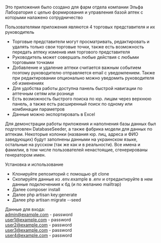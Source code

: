 
Это приложения было создано для фарм отдела компании Эльфа Лаборатория с целью формирования и управления базой аптек с которыми налажено сотрудничество

Пользователями приложения являются 4 торговых представителя и их руководитель

- Торговые представители могут просматривать, редактировать и удалять только свои торговые точки, также есть возможность передать аптеку изменив имя торгового представителя
- Руководитель может совершать любые действия с любыми торговыми точками
- Добавление и удаление аптеки считается важным событием поэтому руководителю отправляется email с уведомлением. Также при редактировании опционально можно уведомить руководителя об изменениях
- Для удобства работы доступна панель быстрой навигации по аптечным сетям или рознице
- Есть возможность быстрого поиска по юр. лицам через верхнюю панель, а также есть расширенный поиск по одному или комбинации параметров
- Данные можно экспортировать в Excel

Для демонстрации работы приложения и наполнения базы данных был подготовлен DatabaseSeeder, а также фабрика модели для данных по аптекам. Некоторые колонки (названия юр. лиц, адреса и ФИО заведующих) будут заполнены данными на украинском языке, остальные на русском (так же как и в реальности).
Все имена и фамилии, в том числе пользователей ненастоящие, сгенерированы генератором имен.

Установка и использование

- Клонируйте репозиторий с помощью git clone
- Скопируйте данные из .env.example в .env и отредактируйте в нем данные подключениия к бд (и по желанию mailtrap)
- Далее composer install
- Далее php artisan key:generate
- Далее php artisan migrate --seed

Данные для входа:         
admin@example.com - password    
user1@example.com - password      
user2@example.com - password      
user3@example.com - password        
user4@example.com - password       
